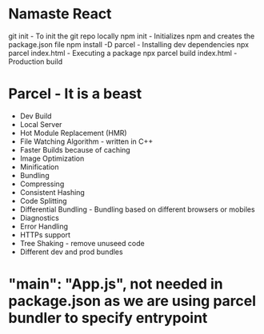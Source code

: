 # Namaste React

git init - To init the git repo locally
npm init - Initializes npm and creates the package.json file
npm install -D parcel - Installing dev dependencies
npx parcel index.html - Executing a package
npx parcel build index.html - Production build 

# Parcel - It is a beast
- Dev Build
- Local Server
- Hot Module Replacement (HMR)
- File Watching Algorithm - written in C++
- Faster Builds because of caching
- Image Optimization
- Minification
- Bundling
- Compressing
- Consistent Hashing 
- Code Splitting
- Differential Bundling - Bundling based on different browsers or mobiles
- Diagnostics
- Error Handling
- HTTPs support
- Tree Shaking - remove unuseed code
- Different dev and prod bundles

# "main": "App.js", not needed in package.json as we are using parcel bundler to specify entrypoint
